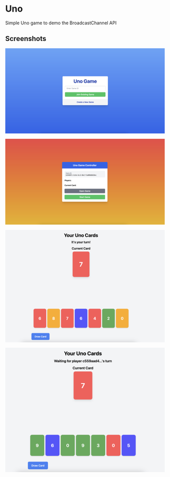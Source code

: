 
# Uno

Simple Uno game to demo the BroadcastChannel API


## Screenshots

![App Screenshot](https://raw.githubusercontent.com/SumitNalavade/uno/main/public/Screenshot%202024-09-05%20at%209.40.26%20PM.png?token=GHSAT0AAAAAACF66JDDLCBL2MVUZO3DUFTKZW2NRJA)

![App Screenshot](https://raw.githubusercontent.com/SumitNalavade/uno/main/public/Screenshot%202024-09-05%20at%209.40.35%20PM.png?token=GHSAT0AAAAAACF66JDCEERUE3QNUELVV77WZW2NR5Q)

![App Screenshot](https://raw.githubusercontent.com/SumitNalavade/uno/main/public/Screenshot%202024-09-05%20at%209.40.58%20PM.png?token=GHSAT0AAAAAACF66JDCWYMGRD7PFFXKMIGCZW2NSHA)

![App Screenshot](https://raw.githubusercontent.com/SumitNalavade/uno/main/public/Screenshot%202024-09-05%20at%209.41.06%20PM.png?token=GHSAT0AAAAAACF66JDD2J4NW4ZCINVWUHE2ZW2NSOQ)